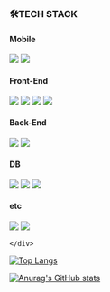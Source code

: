 
<h3>🛠TECH STACK</h3>

<h4>Mobile</h4>
<div>
<img src="https://img.shields.io/badge/Flutter-02569B?style=flat-square&logo=Flutter&logoColor=white">


  <img src="https://img.shields.io/badge/Kotlin-007396?style=flat-square&logo=Kotlin&logoColor=white">
  
 
</div>







<h4>Front-End</h4>

<div>
  
    
  <img src="https://img.shields.io/badge/React-61DAFB?style=flat-square&logo=React&logoColor=white"/>
  

  <img src="https://img.shields.io/badge/javascript-F7DF1E?style=flat-square&logo=javascript&logoColor=black">
  <img src="https://img.shields.io/badge/css-1572B6?style=flat-square&logo=css3&logoColor=white">
  <img src="https://img.shields.io/badge/html5-E34F26?style=flat-square&logo=html5&logoColor=white">

  
  </div>



<h4>Back-End</h4>


<div>
  
  
  <img src="https://img.shields.io/badge/Java-007396?style=flat-square&logo=Java&logoColor=white">
  <img src="https://img.shields.io/badge/Node.js-339933?style=flat-square&logo=Node.js&logoColor=white"/>

  
  
  
  </div>




<h4>DB</h4>

<div>
  

  <img src="https://img.shields.io/badge/firebase-FFCA28?style=flat-square&logo=firebase&logoColor=white">
   <img src="https://img.shields.io/badge/MongoDB-4479A1?style=flat-square&logo=MongoDB&logoColor=white">
  <img src="https://img.shields.io/badge/mysql-4479A1?style=flat-square&logo=mysql&logoColor=white">  
  </div>




  
  <h4>etc</h4>
  
  <div>
    
   <img src="https://img.shields.io/badge/Python-3776AB?style=flat-square&logo=Python&logoColor=white">
  <img src="https://img.shields.io/badge/c++-00599C?style=flat-square&logo=c%2B%2B&logoColor=white">
  
    
    </div>
  

    
  
  
  
  
  
  
    
[![Top Langs](https://github-readme-stats.vercel.app/api/top-langs/?username=zxver1000&layout=compact)](https://github.com/anuraghazra/github-readme-stats)



[![Anurag's GitHub stats](https://github-readme-stats.vercel.app/api?username=zxver1000)](https://github.com/zxver1000/github-readme-stats)
